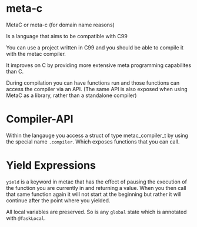 # meta-c
MetaC or meta-c (for domain name reasons)

Is a language that aims to be compatible with C99

You can use a project written in C99 and you should be able to compile it with the metac compiler.

It improves on C by providing more extensive meta programming capabilites than C.

During compilation you can have functions run and those functions can access the compiler via an API. (The same API is also exposed when using MetaC as a library, rather than a standalone compiler)

# Compiler-API

Within the langauge you access a struct of type metac_compiler_t by using the special name `.compiler`.
Which exposes functions that you can call.

# Yield Expressions

`yield` is a keyword in metac that has the effect of pausing the execution of the function you are currently in and returning a value.
When you then call that same function again it will not start at the beginning but rather it will continue after the point where you yielded.

All local variables are preserved.
So is any `global` state which is annotated with `@TaskLocal`.
